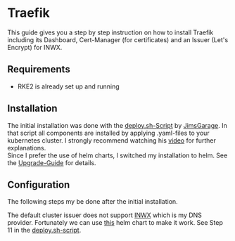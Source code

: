 # Traefik

This guide gives you a step by step instruction on how to install Traefik including its Dashboard, Cert-Manager (for certificates) and an Issuer (Let's Encrypt) for INWX.

## Requirements

* RKE2 is already set up and running

## Installation

The initial installation was done with the [deploy.sh-Script][def] by [JimsGarage][def2]. In that script all components are installed by applying .yaml-files to your kubernetes cluster. I strongly recommend watching his [video][def3] for further explanations.  
Since I prefer the use of helm charts, I switched my installation to helm. See the [Upgrade-Guide](../Upgrade/Readme.md) for details.

## Configuration

The following steps my be done after the initial installation.

The default cluster issuer does not support [INWX][def4] which is my DNS provider. Fortunately we can use [this][def5] helm chart to make it work. See Step 11 in the [deploy.sh-script][def].

[def]: ./deploy.sh
[def2]: https://github.com/JamesTurland/JimsGarage
[def3]: https://www.youtube.com/watch?v=XH9XgiVM_z4&pp=ygUSamltc2dhcmFnZSB0cmFlZmlr
[def4]: https://www.inwx.de
[def5]: https://smueller18.gitlab.io/helm-charts